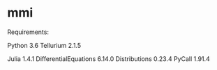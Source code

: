 # mmi

Requirements:

Python 3.6
Tellurium 2.1.5

Julia 1.4.1
DifferentialEquations 6.14.0
Distributions 0.23.4
PyCall 1.91.4
